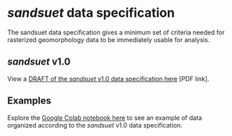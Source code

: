# *sandsuet* data specification

The sandsuet data specification gives a minimum set of criteria needed for rasterized geomorphology data to be immediately usable for analysis.


## *sandsuet* v1.0

View a [DRAFT of the *sandsuet* v1.0 data specification here](https://drive.google.com/file/d/1GsPUNwWKP93473x97BE9P5jCowxWUs4H/view?usp=sharing) [PDF link].


## Examples

Explore the [Google Colab notebook here](https://colab.research.google.com/drive/1WzITfkH0kAqAiYxe6xoxqaKDXBHKPiz7?usp=sharing) to see an example of data organized according to the *sandsuet* v1.0 data specification. 

